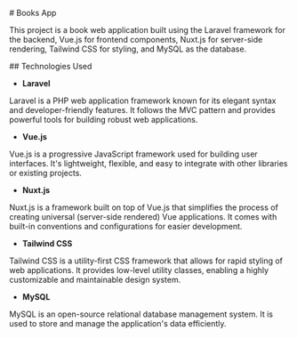 <a name="no-link"></a># Books App

This project is a book web application built using the Laravel framework for the backend, Vue.js for frontend components, Nuxt.js for server-side rendering, Tailwind CSS for styling, and MySQL as the database.

<a name="no-link"></a>## Technologies Used

- **Laravel**

Laravel is a PHP web application framework known for its elegant syntax and developer-friendly features. It follows the MVC pattern and provides powerful tools for building robust web applications.

- **Vue.js**

Vue.js is a progressive JavaScript framework used for building user interfaces. It's lightweight, flexible, and easy to integrate with other libraries or existing projects.

- **Nuxt.js**

Nuxt.js is a framework built on top of Vue.js that simplifies the process of creating universal (server-side rendered) Vue applications. It comes with built-in conventions and configurations for easier development.

- **Tailwind CSS**

Tailwind CSS is a utility-first CSS framework that allows for rapid styling of web applications. It provides low-level utility classes, enabling a highly customizable and maintainable design system.

- **MySQL**

MySQL is an open-source relational database management system. It is used to store and manage the application's data efficiently.
